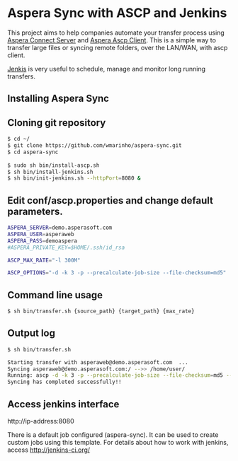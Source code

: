 # Aspera Sync with ASCP and Jenkins

This project aims to help companies automate your transfer process using [Aspera Connect Server](http://asperasoft.com/) and [Aspera Ascp Client](http://downloads.asperasoft.com/en/downloads/50). This is a simple way to transfer large files or syncing remote folders, over the LAN/WAN, with ascp client.

[Jenkis](https://jenkins-ci.org/) is very useful to schedule, manage and monitor long running transfers.

Installing Aspera Sync
--

## Cloning git repository

```sh
$ cd ~/
$ git clone https://github.com/wmarinho/aspera-sync.git
$ cd aspera-sync
  
$ sudo sh bin/install-ascp.sh
$ sh bin/install-jenkins.sh
$ sh bin/init-jenkins.sh --httpPort=8080 &
```

## Edit conf/ascp.properties and change default parameters.  

```sh
ASPERA_SERVER=demo.asperasoft.com
ASPERA_USER=asperaweb
ASPERA_PASS=demoaspera
#ASPERA_PRIVATE_KEY=$HOME/.ssh/id_rsa

ASCP_MAX_RATE="-l 300M"

ASCP_OPTIONS="-d -k 3 -p --precalculate-job-size --file-checksum=md5"

```

## Command line usage

```sh
$ sh bin/transfer.sh {source_path} {target_path} {max_rate}
```

## Output log

```sh
$ sh bin/transfer.sh

Starting transfer with asperaweb@demo.asperasoft.com  ...
Syncing asperaweb@demo.asperasoft.com:/ -->> /home/user/
Running: ascp -d -k 3 -p --precalculate-job-size --file-checksum=md5 --file-manifest-path=/home/user/aspera-sync/logs --file-manifest=text -l 300M asperaweb@demo.asperasoft.com:/ /home/user/
Syncing has completed successfully!!
```

## Access jenkins interface

http://ip-address:8080

There is a default job configured (aspera-sync). It can be used to create custom jobs using this template. For details about how to work with jenkins, access http://jenkins-ci.org/
